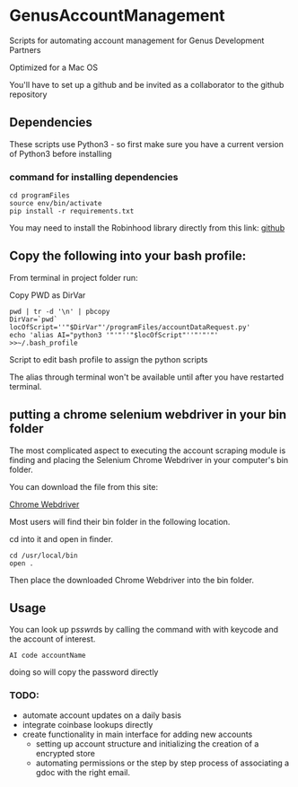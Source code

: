 # GenusAccountManagement
Scripts for automating account management for Genus Development Partners

Optimized for a Mac OS

You'll have to set up a github and be invited as a collaborator to the github repository

## Dependencies

These scripts use Python3 - so first make sure you have a current version of Python3 before installing

### command for installing dependencies

```console
cd programFiles
source env/bin/activate
pip install -r requirements.txt
```
You may need to install the Robinhood library directly from this link: [github](https://github.com/Jamonek/Robinhood)

## Copy the following into your bash profile:
From terminal in project folder run:

Copy PWD as DirVar

```console
pwd | tr -d '\n' | pbcopy
DirVar=`pwd`
locOfScript=''"$DirVar"'/programFiles/accountDataRequest.py'
echo 'alias AI="python3 '"'"''"$locOfScript"''"'"'"'  >>~/.bash_profile
```
Script to edit bash profile to assign the python scripts

The alias through terminal won't be available until after you have restarted terminal.

## putting a chrome selenium webdriver in your bin folder

The most complicated aspect to executing the account scraping module is finding and placing the Selenium Chrome Webdriver in your computer's bin folder.

You can download the file from this site:

[Chrome Webdriver](http://chromedriver.chromium.org/getting-started)

Most users will find their bin folder in the following location.

cd into it and open in finder.

```console
cd /usr/local/bin
open .
```

Then place the downloaded Chrome Webdriver into the bin folder.

## Usage

You can look up p*ssw*rds by calling the command with with keycode and the account of interest.
```console
AI code accountName
```
doing so will copy the password directly



### TODO:
- automate account updates on a daily basis
- integrate coinbase lookups directly
- create functionality in main interface for adding new accounts
  - setting up account structure and initializing the creation of a encrypted store
  - automating permissions or the step by step process of associating a gdoc with the right email.
